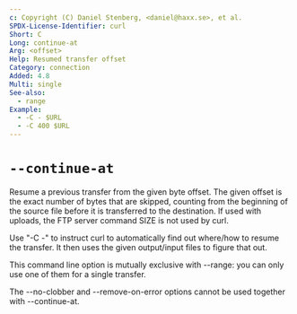 ```yaml
---
c: Copyright (C) Daniel Stenberg, <daniel@haxx.se>, et al.
SPDX-License-Identifier: curl
Short: C
Long: continue-at
Arg: <offset>
Help: Resumed transfer offset
Category: connection
Added: 4.8
Multi: single
See-also:
  - range
Example:
  - -C - $URL
  - -C 400 $URL
---
```


# `--continue-at`

Resume a previous transfer from the given byte offset. The given offset is the
exact number of bytes that are skipped, counting from the beginning of the
source file before it is transferred to the destination. If used with uploads,
the FTP server command SIZE is not used by curl.

Use "-C -" to instruct curl to automatically find out where/how to resume the
transfer. It then uses the given output/input files to figure that out.

This command line option is mutually exclusive with --range: you can only use
one of them for a single transfer.

The --no-clobber and --remove-on-error options cannot be used together with
--continue-at.

